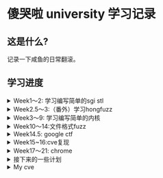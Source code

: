 # 傻哭啦 university 学习记录

## 这是什么? 

记录一下咸鱼的日常翻滚。

## 学习进度

<details>
<summary>Week1～2: 学习编写简单的sgi stl</summary>

### 主项目：

传送门: [GraVity0-stl](https://github.com/yytgravity/Daily-learning-record/tree/master/第1～2周/GraVity0_stl)

### Question 1 ： vector编写过程中的安全问题思考：

传送门: [vector编写过程中的安全问题思考](https://github.com/yytgravity/Daily-learning-record/blob/master/%E7%AC%AC1%EF%BD%9E2%E5%91%A8/%E6%80%9D%E8%80%83%E9%A2%98/vector%E7%BC%96%E5%86%99%E8%BF%87%E7%A8%8B%E4%B8%AD%E7%9A%84%E5%AE%89%E5%85%A8%E9%97%AE%E9%A2%98%E6%80%9D%E8%80%83.md)

### Question 2 ：为什么实现了uninitialized_xxx和copy/fill这样两组不同的函数：

传送门: [为什么实现了uninitialized_xxx和copy/fill这样两组不同的函数](https://github.com/yytgravity/Daily-learning-record/blob/master/%E7%AC%AC1%EF%BD%9E2%E5%91%A8/%E6%80%9D%E8%80%83%E9%A2%98/%E4%B8%BA%E4%BB%80%E4%B9%88%E5%AE%9E%E7%8E%B0%E4%BA%86uninitialized_xxx%E5%92%8Ccopy:fill%E8%BF%99%E6%A0%B7%E4%B8%A4%E7%BB%84%E4%B8%8D%E5%90%8C%E7%9A%84%E5%87%BD%E6%95%B0.md)
 
### Question 3 ：绘制每个容器在内存里的对象存储图

传送门: [绘制每个容器在内存里的对象存储图](https://github.com/yytgravity/Daily-learning-record/blob/master/%E7%AC%AC1%EF%BD%9E2%E5%91%A8/%E6%80%9D%E8%80%83%E9%A2%98/%E7%BB%98%E5%88%B6%E6%AF%8F%E4%B8%AA%E5%AE%B9%E5%99%A8%E5%9C%A8%E5%86%85%E5%AD%98%E9%87%8C%E7%9A%84%E5%AF%B9%E8%B1%A1%E5%AD%98%E5%82%A8%E5%9B%BE.md)

### Question 4 ：测试题目

传送门: [小测试](https://github.com/yytgravity/Daily-learning-record/tree/master/第1～2周/小测验)

### Question 5 ：学习一下师傅们的漏洞思路：
　
传送门: [学习一下](https://github.com/yytgravity/Daily-learning-record/blob/master/%E7%AC%AC1%EF%BD%9E2%E5%91%A8/%E6%80%9D%E8%80%83%E9%A2%98/%E5%80%9F%E9%89%B4.md)


</details>

<details>
<summary>Week2.5～3:（番外）学习hongfuzz</summary>

### Full-speed Fuzzing在honggfuzz上的应用笔记（学习 p0的 imageio fuzz）：

传送门: [Full-speed Fuzzing在honggfuzz上的应用笔记](https://github.com/yytgravity/Daily-learning-record/tree/master/第2.5周--honggfuzz番外)

### honggfuzz代码阅读：

传送门: [Full-speed Fuzzing在honggfuzz上的应用笔记](https://github.com/yytgravity/Daily-learning-record/tree/master/%E7%AC%AC2.5%E5%91%A8--honggfuzz%E7%95%AA%E5%A4%96/%E4%BB%A3%E7%A0%81%E9%98%85%E8%AF%BB)

</details>


<details>
<summary>Week3～9: 学习编写简单的内核</summary>

> 整体梳理+准备部分: 

[准备部分](https://github.com/yytgravity/Daily-learning-record/tree/master/week3-6/%E7%AC%AC1%E7%AB%A0)

[整体梳理](https://github.com/yytgravity/Daily-learning-record/tree/master/week3-6/%E6%95%B4%E4%BD%93%E6%A2%B3%E7%90%86)

> 初识mbr: 

[传送门](https://github.com/yytgravity/Daily-learning-record/tree/master/week3-6/%E7%AC%AC2%E7%AB%A0)

> 再探mbr: 

[传送门](https://github.com/yytgravity/Daily-learning-record/tree/master/week3-6/%E7%AC%AC3%E7%AB%A0)

> 保护模式: 

[传送门](https://github.com/yytgravity/Daily-learning-record/tree/master/week3-6/%E7%AC%AC4%E7%AB%A0) 

> 内核参上！: 

[传送门](https://github.com/yytgravity/Daily-learning-record/tree/master/week3-6/%E7%AC%AC5%E7%AB%A0)

> 丰富内核: 

[传送门](https://github.com/yytgravity/Daily-learning-record/tree/master/week3-6/%E7%AC%AC6%E7%AB%A0)

> 中断: 

[传送门](https://github.com/yytgravity/Daily-learning-record/tree/master/week3-6/%E7%AC%AC7%E7%AB%A0) 

> 内存管理: 

[传送门](https://github.com/yytgravity/Daily-learning-record/tree/master/week3-6/%E7%AC%AC8%E7%AB%A0)

> 线程: 

[传送门](https://github.com/yytgravity/Daily-learning-record/tree/master/week3-6/%E7%AC%AC9%E7%AB%A0)

> IO: 

[传送门](https://github.com/yytgravity/Daily-learning-record/tree/master/week3-6/%E7%AC%AC10%E7%AB%A0)

> 用户进程: 

[传送门](https://github.com/yytgravity/Daily-learning-record/tree/master/week3-6/%E7%AC%AC11%E7%AB%A0)

> 系统调用: 

[传送门](https://github.com/yytgravity/Daily-learning-record/tree/master/week3-6/%E7%AC%AC12%E7%AB%A0)

> 硬盘驱动: 

[传送门](https://github.com/yytgravity/Daily-learning-record/tree/master/week3-6/%E7%AC%AC13%E7%AB%A0)

> 文件系统: 

[传送门](https://github.com/yytgravity/Daily-learning-record/tree/master/week3-6/%E7%AC%AC14%E7%AB%A0)

> shell: 

[传送门](https://github.com/yytgravity/Daily-learning-record/tree/master/week3-6/%E7%AC%AC15%E7%AB%A0)

参考的书籍： 《操作系统真象还原》 《csapp》


</details>


<details>
<summary>Week10～14:文件格式fuzz</summary>

### 入门

通过开源软件学习如何使用winafl：

[传送门](https://github.com/yytgravity/Daily-learning-record/tree/master/winafl-%E5%AE%9E%E6%88%98%E7%BB%83%E4%B9%A0)

### frida学习（辅助harness编写）

[传送门](https://github.com/yytgravity/Daily-learning-record/tree/master/frida)

### gdi实战

[传送门](https://github.com/yytgravity/Daily-learning-record/tree/master/%E6%96%87%E4%BB%B6%E6%A0%BC%E5%BC%8Ffuzz/gdi)

### pbk实战

[传送门](https://github.com/yytgravity/Daily-learning-record/tree/master/%E6%96%87%E4%BB%B6%E6%A0%BC%E5%BC%8Ffuzz/pbk)

### 一些资料

[传送门](https://github.com/yytgravity/Daily-learning-record/tree/master/%E6%96%87%E4%BB%B6%E6%A0%BC%E5%BC%8Ffuzz)


</details>

<details>
<summary>Week14.5: google ctf</summary>

[传送门](https://github.com/yytgravity/Daily-learning-record/tree/master/google%20ctf%20wp/echo)

</details>


<details>
<summary>Week15~16:cve复现</summary>

[传送门](https://github.com/yytgravity/Daily-learning-record/tree/master/cve%E5%88%86%E6%9E%90)

</details>

<details>
<summary>Week17～21: chrome </summary>

### partition one： 初识mojo

[传送门](https://github.com/yytgravity/Daily-learning-record/blob/master/chrome/plaid%202020%20mojo/mojo学习笔记.md)

### partition two： plaid 2020 mojo：

[传送门](https://github.com/yytgravity/Daily-learning-record/tree/master/chrome/plaid%202020%20mojo)

### partition three： tctf chrome-RCE

[传送门](https://github.com/yytgravity/Daily-learning-record/tree/master/chrome/tctf-chrome/RCE)

### partition four：tctf chrome-SBX

[传送门](https://github.com/yytgravity/Daily-learning-record/tree/master/chrome/tctf-chrome/sbx)

### partition five：tctf chrome-fullchain

[传送门](https://github.com/yytgravity/Daily-learning-record/tree/master/chrome/tctf-chrome/fullchain)

### partition six: Google ctf-monochromatic


[传送门](https://github.com/yytgravity/Daily-learning-record/tree/master/chrome/Google%202019)

### partition seven: partitionalloc源码及利用分析

[传送门](https://github.com/yytgravity/Daily-learning-record/tree/master/chrome/partitionalloc)


### partition eight: oob类漏洞利用总结

[传送门](https://github.com/yytgravity/Daily-learning-record/tree/master/chrome/oob)


</details>

<details>
<summary>接下来的一些计划</summary>

开始挖漏洞了，陆续会在cve或chrome文件夹中更新新的一些记录

</details>

<details>
<summary>My cve</summary>

CVE-2022-1864 https://bugs.chromium.org/p/chromium/issues/detail?id=1320624
 CVE-2022-3318

</details>
